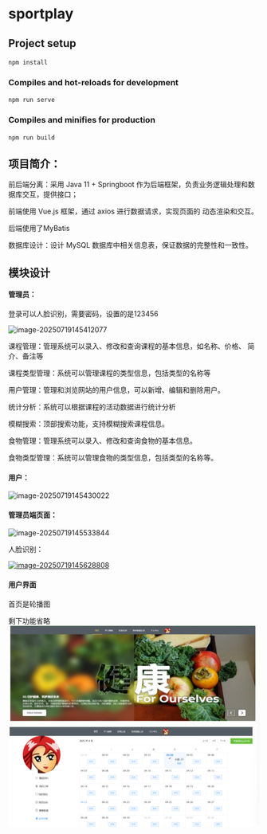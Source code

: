 # sportplay

## Project setup
```
npm install
```

### Compiles and hot-reloads for development
```
npm run serve
```

### Compiles and minifies for production
```
npm run build
```

## **项目简介：**

前后端分离：采用 Java 11 + Springboot 作为后端框架，负责业务逻辑处理和数 据库交互，提供接口；

前端使用 Vue.js 框架，通过 axios 进行数据请求，实现页面的 动态渲染和交互。

后端使用了MyBatis

 数据库设计：设计 MySQL 数据库中相关信息表，保证数据的完整性和一致性。

## **模块设计**

#### 管理员：

登录可以人脸识别，需要密码，设置的是123456

![image-20250719145412077](C:\Users\123\AppData\Roaming\Typora\typora-user-images\image-20250719145412077.png)

课程管理：管理系统可以录入、修改和查询课程的基本信息，如名称、价格、 简介、备注等 

课程类型管理：系统可以管理课程的类型信息，包括类型的名称等 

用户管理：管理和浏览网站的用户信息，可以新增、编辑和删除用户。 

统计分析：系统可以根据课程的活动数据进行统计分析 

模糊搜索：顶部搜索功能，支持模糊搜索课程信息。 

食物管理：管理系统可以录入、修改和查询食物的基本信息。 

食物类型管理：系统可以管理食物的类型信息，包括类型的名称等。 

#### 用户：

![image-20250719145430022](C:\Users\123\AppData\Roaming\Typora\typora-user-images\image-20250719145430022.png)

#### 管理员端页面：

![image-20250719145533844](C:\Users\123\AppData\Roaming\Typora\typora-user-images\image-20250719145533844.png)

人脸识别：

[![image-20250719145628808](C:\Users\123\AppData\Roaming\Typora\typora-user-images\image-20250719145628808.png)](https://github.com/Dyouori/sportplay/blob/2c9bad54241a7cce33cbd10deff0406ec81ccc59/image/%E5%AE%A2%E6%88%B7%E7%AB%AF%E4%BA%BA%E8%84%B8%E8%AF%86%E5%88%AB.png)

#### 用户界面

首页是轮播图

剩下功能省略
![](https://raw.githubusercontent.com/Dyouori/sportplay/refs/heads/main/image/%E7%94%A8%E6%88%B7%E7%AB%AF%E8%BD%AE%E6%92%AD%E5%9B%BE%E5%92%8C%E8%BF%90%E5%8A%A8%E6%89%93%E5%8D%A1.png)
